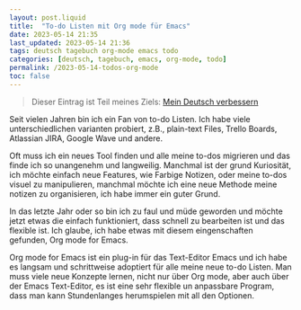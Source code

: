 ```yaml
---
layout: post.liquid
title:  "To-do Listen mit Org mode für Emacs"
date: 2023-05-14 21:35
last_updated: 2023-05-14 21:36
tags: deutsch tagebuch org-mode emacs todo
categories: [deutsch, tagebuch, emacs, org-mode, todo]
permalink: /2023-05-14-todos-org-mode
toc: false
---
```

> Dieser Eintrag ist Teil meines Ziels: [Mein Deutsch verbessern](/now) 

Seit vielen Jahren bin ich ein Fan von to-do Listen. Ich habe viele unterschiedlichen 
varianten probiert, z.B., plain-text Files, Trello Boards, Atlassian JIRA, Google Wave 
und andere.

Oft muss ich ein neues Tool finden und alle meine to-dos migrieren und das finde ich 
so unangenehm und langweilig. Manchmal ist der grund Kuriosität, ich möchte einfach 
neue Features, wie Farbige Notizen, oder meine to-dos visuel zu manipulieren, manchmal 
möchte ich eine neue Methode meine notizen zu organisieren, ich habe immer ein guter 
Grund.

In das letzte Jahr oder so bin ich zu faul und müde geworden und möchte jetzt etwas 
die einfach funktioniert, dass schnell zu bearbeiten ist und das flexible ist. Ich 
glaube, ich habe etwas mit diesem eingenschaften gefunden, Org mode for Emacs. 

Org mode for Emacs ist ein plug-in für das Text-Editor Emacs und ich
habe es langsam und schrittweise adoptiert für alle meine neue
to-do Listen. Man muss viele neue Konzepte lernen, nicht nur über Org mode,
aber auch über der Emacs Text-Editor, es ist eine sehr flexible un
anpassbare Program, dass man kann Stundenlanges herumspielen mit all
den Optionen. 

